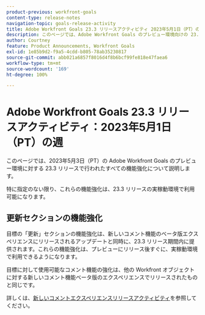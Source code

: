 ```yaml
---
product-previous: workfront-goals
content-type: release-notes
navigation-topic: goals-release-activity
title: Adobe Workfront Goals 23.3 リリースアクティビティ 2023年5月1日（PT）の週
description: このページでは、Adobe Workfront Goals のプレビュー環境向けの 23.3 リリースで行われたすべての機能強化について説明します。これらの機能強化は、2023年5月1日（PT）の週に実稼動環境で利用可能になる予定です。
author: Courtney
feature: Product Announcements, Workfront Goals
exl-id: 1e85b9d2-f9a5-4cdd-b805-78ab35230817
source-git-commit: abb021a6857f8016d4f8b6bcf99fe818e47faea6
workflow-type: tm+mt
source-wordcount: '169'
ht-degree: 100%

---
```


# Adobe Workfront Goals 23.3 リリースアクティビティ：2023年5月1日（PT）の週

このページでは、2023年5月3日（PT）の Adobe Workfront Goals のプレビュー環境に対する 23.3 リリースで行われたすべての機能強化について説明します。

特に指定のない限り、これらの機能強化は、23.3 リリースの実稼動環境で利用可能になります。

## 更新セクションの機能強化

目標の「更新」セクションの機能強化は、新しいコメント機能のベータ版エクスペリエンスにリリースされるアップデートと同時に、23.3 リリース期間内に提供されます。これらの機能強化は、プレビューにリリース後すぐに、実稼動環境で利用できるようになります。

目標に対して使用可能なコメント機能の強化は、他の Workfront オブジェクトに対する新しいコメント機能ベータ版のエクスペリエンスでリリースされたものと同じです。

詳しくは、[新しいコメントエクスペリエンスリリースアクティビティ](/help/quicksilver/product-announcements/betas/new-commenting-experience-beta/new-commenting-beta-experience-release-activity.md)を参照してください。
